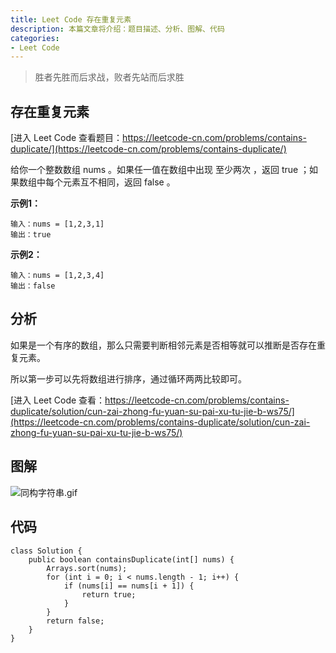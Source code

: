 ```yaml
---
title: Leet Code 存在重复元素
description: 本篇文章将介绍：题目描述、分析、图解、代码
categories:
- Leet Code
---
```


> 胜者先胜而后求战，败者先站而后求胜

## 存在重复元素

[进入 Leet Code 查看题目：https://leetcode-cn.com/problems/contains-duplicate/](https://leetcode-cn.com/problems/contains-duplicate/)

给你一个整数数组 nums 。如果任一值在数组中出现 至少两次 ，返回 true ；如果数组中每个元素互不相同，返回 false 。

**示例1：**

```
输入：nums = [1,2,3,1]
输出：true
```

**示例2：**

```
输入：nums = [1,2,3,4]
输出：false
```

## 分析
如果是一个有序的数组，那么只需要判断相邻元素是否相等就可以推断是否存在重复元素。

所以第一步可以先将数组进行排序，通过循环两两比较即可。

[进入 Leet Code 查看：https://leetcode-cn.com/problems/contains-duplicate/solution/cun-zai-zhong-fu-yuan-su-pai-xu-tu-jie-b-ws75/](https://leetcode-cn.com/problems/contains-duplicate/solution/cun-zai-zhong-fu-yuan-su-pai-xu-tu-jie-b-ws75/)

## 图解
![同构字符串.gif](https://huapeiliang.github.io/assets/images/leetCode/containsDuplicate.gif)

## 代码
```
class Solution {
    public boolean containsDuplicate(int[] nums) {
        Arrays.sort(nums);
        for (int i = 0; i < nums.length - 1; i++) {
            if (nums[i] == nums[i + 1]) {
                return true;
            }
        }
        return false;
    }
}
```